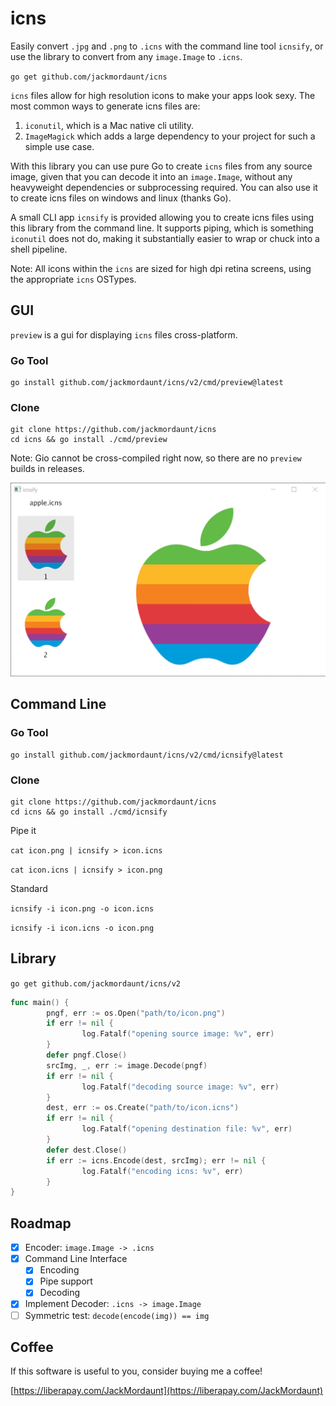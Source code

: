 # icns

Easily convert `.jpg` and `.png` to `.icns` with the command line tool `icnsify`, or use the library to convert from any `image.Image` to `.icns`.

`go get github.com/jackmordaunt/icns`

`icns` files allow for high resolution icons to make your apps look sexy. The most common ways to generate icns files are:

1. `iconutil`, which is a Mac native cli utility.
2. `ImageMagick` which adds a large dependency to your project for such a simple use case.

With this library you can use pure Go to create `icns` files from any source image, given that you can decode it into an `image.Image`, without any heavyweight dependencies or subprocessing required. You can also use it to create icns files on windows and linux (thanks Go).

A small CLI app `icnsify` is provided allowing you to create icns files using this library from the command line. It supports piping, which is something `iconutil` does not do, making it substantially easier to wrap or chuck into a shell pipeline.

Note: All icons within the `icns` are sized for high dpi retina screens, using the appropriate `icns` OSTypes.

## GUI

`preview` is a gui for displaying `icns` files cross-platform.

### Go Tool

```
go install github.com/jackmordaunt/icns/v2/cmd/preview@latest
```

### Clone

```
git clone https://github.com/jackmordaunt/icns
cd icns && go install ./cmd/preview
```

Note: Gio cannot be cross-compiled right now, so there are no `preview` builds in releases.

![preview](docs/preview.png)

## Command Line

### Go Tool

```
go install github.com/jackmordaunt/icns/v2/cmd/icnsify@latest
```

### Clone

```
git clone https://github.com/jackmordaunt/icns
cd icns && go install ./cmd/icnsify
```

Pipe it

`cat icon.png | icnsify > icon.icns`

`cat icon.icns | icnsify > icon.png`

Standard

`icnsify -i icon.png -o icon.icns`

`icnsify -i icon.icns -o icon.png`

## Library

`go get github.com/jackmordaunt/icns/v2`

```go
func main() {
        pngf, err := os.Open("path/to/icon.png")
        if err != nil {
                log.Fatalf("opening source image: %v", err)
        }
        defer pngf.Close()
        srcImg, _, err := image.Decode(pngf)
        if err != nil {
                log.Fatalf("decoding source image: %v", err)
        }
        dest, err := os.Create("path/to/icon.icns")
        if err != nil {
                log.Fatalf("opening destination file: %v", err)
        }
        defer dest.Close()
        if err := icns.Encode(dest, srcImg); err != nil {
                log.Fatalf("encoding icns: %v", err)
        }
}
```

## Roadmap

- [x] Encoder: `image.Image -> .icns`
- [x] Command Line Interface
  - [x] Encoding
  - [x] Pipe support
  - [x] Decoding
- [x] Implement Decoder: `.icns -> image.Image`
- [ ] Symmetric test: `decode(encode(img)) == img`

## Coffee

If this software is useful to you, consider buying me a coffee!

[https://liberapay.com/JackMordaunt](https://liberapay.com/JackMordaunt)
